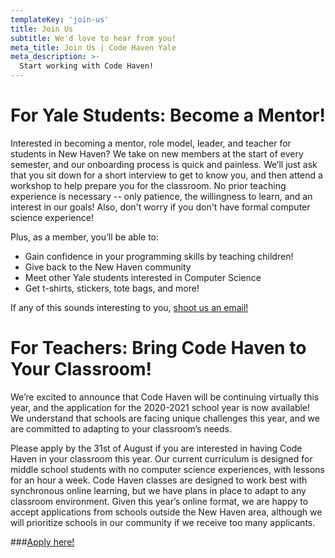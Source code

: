 ```yaml
---
templateKey: 'join-us'
title: Join Us
subtitle: We'd love to hear from you! 
meta_title: Join Us | Code Haven Yale
meta_description: >-
  Start working with Code Haven!
---
```


# For Yale Students: Become a Mentor!

Interested in becoming a mentor, role model, leader, and teacher for students in New Haven? We take on new members at the start of every semester, and our onboarding process is quick and painless. We’ll just ask that you sit down for a short interview to get to know you, and then attend a workshop to help prepare you for the classroom. No prior teaching experience is necessary -- only patience, the willingness to learn, and an interest in our goals! Also, don't worry if you don't have formal computer science experience!

Plus, as a member, you’ll be able to:
  -  Gain confidence in your programming skills by teaching children!
  -  Give back to the New Haven community
  -  Meet other Yale students interested in Computer Science
  -  Get t-shirts, stickers, tote bags, and more!

If any of this sounds interesting to you, [shoot us an email!](mailto:codehavenyale@gmail.com)

# For Teachers: Bring Code Haven to Your Classroom!

We’re excited to announce that Code Haven will be continuing virtually this year, and the application for the 2020-2021 school year is now available! We understand that schools are facing unique challenges this year, and we are committed to adapting to your classroom’s needs.

Please apply by the 31st of August if you are interested in having Code Haven in your classroom this year. Our current curriculum is designed for middle school students with no computer science experiences, with lessons for an hour a week. Code Haven classes are designed to work best with synchronous online learning, but we have plans in place to adapt to any classroom environment. Given this year’s online format, we are happy to accept applications from schools outside the New Haven area, although we will prioritize schools in our community if we receive too many applicants.

###[Apply here!](https://docs.google.com/forms/d/e/1FAIpQLSeiVTtqh2VO_pI6yubbBwqITlLAbBb8vA1fF2PvmgL-WPfE2w/viewform)

